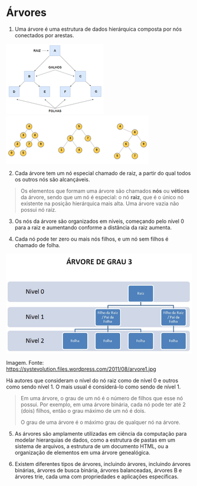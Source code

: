 # Árvores

1. Uma árvore é uma estrutura de dados hierárquica composta por nós conectados por arestas.

![Estrutura básica de uma árvore](img/estrutura-arvore.png)  ![Exemplos de árvores](img/exemplos-arvores.png)

2. Cada árvore tem um nó especial chamado de raiz, a partir do qual todos os outros nós são alcançáveis.

> Os elementos que formam uma árvore são chamados **nós** ou **vétices** da árvore, sendo que um nó é especial: o nó **raiz**, que é o único nó existente na posição hierárquica mais alta. Uma árvore vazia não possui nó raiz.

3. Os nós da árvore são organizados em níveis, começando pelo nível 0 para a raiz e aumentando conforme a distância da raiz aumenta.

4. Cada nó pode ter zero ou mais nós filhos, e um nó sem filhos é chamado de folha.

![Estrutura da árvore em níveis](img/arvore1.jpg)

Imagem. Fonte: https://systevolution.files.wordpress.com/2011/08/arvore1.jpg

Há autores que consideram o nível do nó raiz como de nível 0 e outros como sendo nível 1. O mais usual é considerá-lo como sendo de nível 1.

> Em uma árvore, o grau de um nó é o número de filhos que esse nó possui. Por exemplo, em uma árvore binária, cada nó pode ter até 2 (dois) filhos, então o grau máximo de um nó é dois.
>
> O grau de uma árvore é o máximo grau de qualquer nó na árvore. 


5. As árvores são amplamente utilizadas em ciência da computação para modelar hierarquias de dados, como a estrutura de pastas em um sistema de arquivos, a estrutura de um documento HTML, ou a organização de elementos em uma árvore genealógica.

6. Existem diferentes tipos de árvores, incluindo árvores, incluindo árvores binárias, árvores de busca binária, árvores balanceadas, árvores B e árvores trie, cada uma com propriedades e aplicações específicas.


